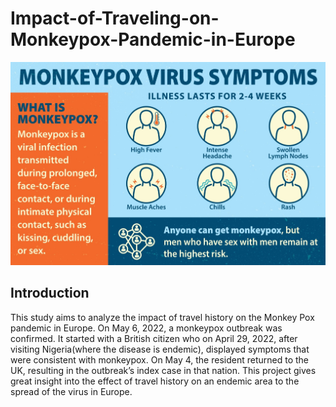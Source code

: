 # Impact-of-Traveling-on-Monkeypox-Pandemic-in-Europe

![](image1.JPG)

## Introduction
This study aims to analyze the impact of travel history on the Monkey Pox pandemic in Europe.
On May 6, 2022, a monkeypox outbreak was confirmed. It started with a British citizen who on April 29, 2022, after visiting Nigeria(where the disease is endemic), displayed symptoms that were consistent with monkeypox. On May 4, the resident returned to the UK, resulting in the outbreak’s index case in that nation.
This project gives great insight into the effect of travel history on an endemic area to the spread of the virus in Europe.

